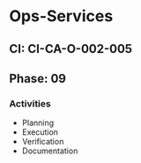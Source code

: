 # Ops-Services

## CI: CI-CA-O-002-005
## Phase: 09

### Activities
- Planning
- Execution
- Verification
- Documentation
